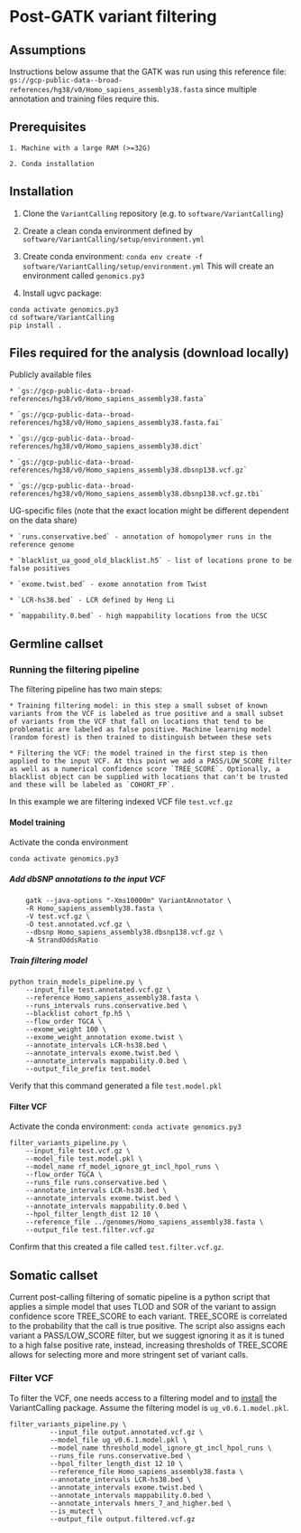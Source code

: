 # Post-GATK variant filtering

## Assumptions

Instructions below assume that the GATK was run using this reference file: `gs://gcp-public-data--broad-references/hg38/v0/Homo_sapiens_assembly38.fasta` since multiple annotation and training files require this.

## Prerequisites

    1. Machine with a large RAM (>=32G)

    2. Conda installation

## Installation

1. Clone the `VariantCalling` repository (e.g. to `software/VariantCalling`)

2. Create a clean conda environment defined by `software/VariantCalling/setup/environment.yml`

3. Create conda environment:
`conda env create -f software/VariantCalling/setup/environment.yml`
This will create an environment called `genomics.py3`

4. Install ugvc package:
```
conda activate genomics.py3
cd software/VariantCalling
pip install .
```


## Files required for the analysis (download locally)

Publicly available files

    * `gs://gcp-public-data--broad-references/hg38/v0/Homo_sapiens_assembly38.fasta`

    * `gs://gcp-public-data--broad-references/hg38/v0/Homo_sapiens_assembly38.fasta.fai`

    * `gs://gcp-public-data--broad-references/hg38/v0/Homo_sapiens_assembly38.dict`

    * `gs://gcp-public-data--broad-references/hg38/v0/Homo_sapiens_assembly38.dbsnp138.vcf.gz`

    * `gs://gcp-public-data--broad-references/hg38/v0/Homo_sapiens_assembly38.dbsnp138.vcf.gz.tbi`

UG-specific files (note that the exact location might be different dependent on the data share)

    * `runs.conservative.bed` - annotation of homopolymer runs in the reference genome

    * `blacklist_ua_good_old_blacklist.h5` - list of locations prone to be false positives

    * `exome.twist.bed` - exome annotation from Twist

    * `LCR-hs38.bed` - LCR defined by Heng Li

    * `mappability.0.bed` - high mappability locations from the UCSC


## Germline callset 
### Running the filtering pipeline

The filtering pipeline has two main steps:

    * Training filtering model: in this step a small subset of known variants from the VCF is labeled as true positive and a small subset of variants from the VCF that fall on locations that tend to be problematic are labeled as false positive. Machine learning model (random forest) is then trained to distinguish between these sets

    * Filtering the VCF: the model trained in the first step is then applied to the input VCF. At this point we add a PASS/LOW_SCORE filter as well as a numerical confidence score `TREE_SCORE`. Optionally, a blacklist object can be supplied with locations that can't be trusted and these will be labeled as `COHORT_FP`.

In this example we are filtering indexed VCF file `test.vcf.gz`


#### Model training

Activate the conda environment

`conda activate genomics.py3`

##### Add dbSNP annotations to the input VCF

```
    gatk --java-options "-Xms10000m" VariantAnnotator \
    -R Homo_sapiens_assembly38.fasta \
    -V test.vcf.gz \
    -O test.annotated.vcf.gz \
    --dbsnp Homo_sapiens_assembly38.dbsnp138.vcf.gz \
    -A StrandOddsRatio
```

##### Train filtering model

```
python train_models_pipeline.py \
    --input_file test.annotated.vcf.gz \
    --reference Homo_sapiens_assembly38.fasta \
    --runs_intervals runs.conservative.bed \
    --blacklist cohort_fp.h5 \
    --flow_order TGCA \
    --exome_weight 100 \
    --exome_weight_annotation exome.twist \
    --annotate_intervals LCR-hs38.bed \
    --annotate_intervals exome.twist.bed \
    --annotate_intervals mappability.0.bed \
    --output_file_prefix test.model
```

Verify that this command generated a file `test.model.pkl`

#### Filter VCF

Activate the conda environment: `conda activate genomics.py3`

```
filter_variants_pipeline.py \
    --input_file test.vcf.gz \
    --model_file test.model.pkl \
    --model_name rf_model_ignore_gt_incl_hpol_runs \
    --flow_order TGCA \
    --runs_file runs.conservative.bed \
    --annotate_intervals LCR-hs38.bed \
    --annotate_intervals exome.twist.bed \
    --annotate_intervals mappability.0.bed \
    --hpol_filter_length_dist 12 10 \
    --reference_file ../genomes/Homo_sapiens_assembly38.fasta \
    --output_file test.filter.vcf.gz
```

Confirm that this created a file called `test.filter.vcf.gz`.

## Somatic callset

Current post-calling filtering of somatic pipeline is a python script that applies a simple model that uses TLOD and SOR of the variant to assign confidence score TREE_SCORE to each variant. TREE_SCORE is correlated to the probability that the call is true positive. The script also assigns each variant a PASS/LOW_SCORE filter, but we suggest ignoring it as it is tuned to a high false positive rate, instead, increasing thresholds of TREE_SCORE allows for selecting more and more stringent set of variant calls. 

### Filter VCF

To filter the VCF, one needs access to a filtering model and to [install](#Installation) the VariantCalling package. Assume the filtering model is `ug_v0.6.1.model.pkl`. 

```
filter_variants_pipeline.py \
          --input_file output.annotated.vcf.gz \
          --model_file ug_v0.6.1.model.pkl \
          --model_name threshold_model_ignore_gt_incl_hpol_runs \
          --runs_file runs.conservative.bed \
          --hpol_filter_length_dist 12 10 \
          --reference_file Homo_sapiens_assembly38.fasta \
          --annotate_intervals LCR-hs38.bed \
          --annotate_intervals exome.twist.bed \
          --annotate_intervals mappability.0.bed \
          --annotate_intervals hmers_7_and_higher.bed \
          --is_mutect \
          --output_file output.filtered.vcf.gz
```
